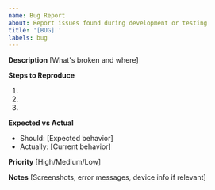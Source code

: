 ```yaml
---
name: Bug Report
about: Report issues found during development or testing
title: '[BUG] '
labels: bug
---
```


**Description**
[What's broken and where]

**Steps to Reproduce**

1.
2.
3.

**Expected vs Actual**

- Should: [Expected behavior]
- Actually: [Current behavior]

**Priority**
[High/Medium/Low]

**Notes**
[Screenshots, error messages, device info if relevant]
